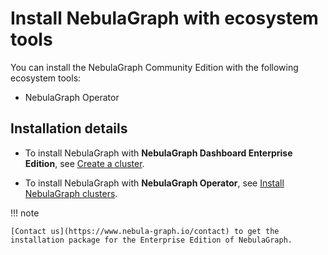# Install NebulaGraph with ecosystem tools

You can install the NebulaGraph Community Edition with the following ecosystem tools:

- NebulaGraph Operator

## Installation details

- To install NebulaGraph with **NebulaGraph Dashboard Enterprise Edition**, see [Create a cluster](../../nebula-dashboard-ent/3.create-import-dashboard/1.create-cluster.md).

- To install NebulaGraph with **NebulaGraph Operator**, see [Install NebulaGraph clusters](../../k8s-operator/4.cluster-administration/4.1.installation/4.1.1.cluster-install.md).


!!! note

    [Contact us](https://www.nebula-graph.io/contact) to get the installation package for the Enterprise Edition of NebulaGraph.
